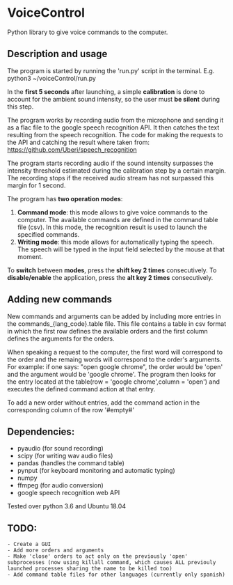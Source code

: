 # VoiceControl
Python library to give voice commands to the computer.

## Description and usage
The program is started by running the 'run.py' script in the terminal. E.g. python3 ~/voiceControl/run.py

In the **first 5 seconds** after launching, a simple **calibration** is done to account for the ambient sound intensity, so the user must **be silent** during this step.

The program works by recording audio from the microphone and sending it as a flac file to the google speech recognition API. It then catches the text resulting from the speech recognition. The code for making the requests to the API and catching the result where taken from: https://github.com/Uberi/speech_recognition

The program starts recording audio if the sound intensity surpasses the intensity threshold estimated during the calibration step by a certain margin. The recording stops if the received audio stream has not surpassed this margin for 1 second.

The program has **two operation modes**:

1. **Command mode**: this mode allows to give voice commands to the computer. The available commands are defined in the command table file (csv). In this mode, the recognition result is used to launch the specified commands.
2. **Writing mode**: this mode allows for automatically typing the speech. The speech will be typed in the input field selected by the mouse at that moment.

To **switch** between **modes**, press the **shift key 2 times** consecutively.
To **disable/enable** the application, press the **alt key 2 times** consecutively.

## Adding new commands
New commands and arguments can be added by including more entries in the commands_{lang_code}.table file.
This file contains a table in csv format in which the first row defines the available orders and the first column defines the arguments for the orders.

When speaking a request to the computer, the first word will correspond to the order and the remaing words will correspond to the order's arguments. For example: if one says: "open google chrome", the order would be 'open' and the argument would be 'google chrome'. The program then looks for the entry located at the table(row = 'google chrome',column = 'open') and executes the defined command action at that entry.

To add a new order without entries, add the command action in the corresponding column of the row '#empty#'

## Dependencies:
- pyaudio (for sound recording)
- scipy (for writing wav audio files)
- pandas (handles the command table)
- pynput (for keyboard monitoring and automatic typing)
- numpy
- ffmpeg (for audio conversion)
- google speech recognition web API

Tested over python 3.6 and Ubuntu 18.04

## TODO: 
	- Create a GUI
	- Add more orders and arguments
	- Make 'close' orders to act only on the previously 'open' subprocesses (now using killall command, which causes ALL previouly launched processes sharing the name to be killed too)
	- Add command table files for other languages (currently only spanish)
